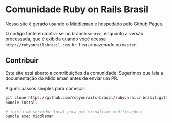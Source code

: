 # Comunidade Ruby on Rails Brasil

Nosso site é gerado usando o [Middleman](https://middlemanapp.com/) e hospedado
pelo Github Pages.

O código fonte encontra-se no branch `source`, enquanto a versão processada, que é exibida
quando você acessa `http://rubyonrailsbrasil.com.br`, fica armazenado no `master`.

## Contribuir

Este site está aberto a contribuições da comunidade. Sugerimos que leia a documentação
do Middleman antes de enviar um PR.

Alguns passos simples para começar:

```sh
git clone https://github.com/rubyonrails-brasil/rubyonrails-brasil.github.io.git
bundle install

# inicia um servidor local para pré-visualizar modificações:
bundle exec middleman
```
